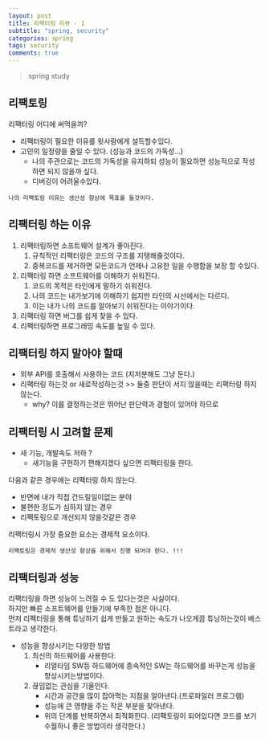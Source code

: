```yaml
---
layout: post
title: 리팩터링 리뷰 - 1
subtitle: "spring, security"
categories: spring
tags: security
comments: true
---
```

> spring study

## 리팩토링
  
  리팩터링 어디에 써먹을까? 
   - 리팩터링이 필요한 이유를 윗사람에게 설득할수있다.
   - 고민의 일정량을 줄일 수 있다. (성능과 코드의 가독성...)
     - 나의 주관으로는 코드의 가독성을 유지하되 성능이 필요하면 성능적으로 작성하면 되지 않을까 싶다. 
     - 디버깅이 어려울수있다. 
  

  `나의 리팩토링 이유는 생산성 향상에 목표를 둘것이다.`

## 리팩터링 하는 이유
  1. 리팩터링하면 소프트웨어 설계가 좋아진다.
     1. 규칙적인 리팩터링은 코드의 구조를 지탱해줄것이다. 
     2. 중복코드를 제거하면 모든코드가 언제나 고유한 일을 수행함을 보장 할 수있다.
  2. 리팩터링 하면 소프트웨어를 이해하기 쉬워진다. 
     1. 코드의 목적은 타인에게 말하기 쉬워진다. 
     2. 나의 코드는 내가보기에 이해하기 쉽지만 타인의 시선에서는 다르다. 
     3. 이는 내가 나의 코드를 알아보기 쉬워진다는 이야기이다. 
  3. 리팩터링 하면 버그를 쉽게 찾을 수 있다. 
  4. 리팩터링하면 프로그래밍 속도를 높일 수 있다. 

## 리팩터링 하지 말아야 할때
  - 외부 API를 호출해서 사용하는 코드 (지저분해도 그냥 둔다.)
  - 리팩터링 하는것 or 새로작성하는것 >> 둘중 판단이 서지 않을때는 리팩터링 하지 않는다. 
    - why? 이를 결정하는것은 뛰어난 판단력과 경험이 있어야 하므로 

## 리팩터링 시 고려할 문제
  - 새 기능, 개발속도 저하 ? 
    - 새기능을 구현하기 편해지겠다 싶으면 리팩터링을 한다. 
  
  다음과 같은 경우에는 리팩터링 하지 않는다. 
  - 반면에 내가 직접 건드릴일이없는 분야
  - 불편한 정도가 심하지 않는 경우
  - 리팩토링으로 개선되지 않을것같은 경우 

  리팩터링시 가장 중요한 요소는 경제적 요소이다.   


  `리팩토링은 경제적 생산성 향상을 위해서 진행 되어야 한다. !!!`

## 리팩터링과 성능
  
  리팩터링을 하면 성능이 느려질 수 도 있다는것은 사실이다.   
  하지만 빠른 소프트웨어를 만들기에 부족한 점은 아니다.   
  먼저 리팩터링을 통해 튜닝하기 쉽게 만들고 원하는 속도가 나오게끔 튜닝하는것이 베스트라고 생각한다.   

  - 성능을 향상시키는 다양한 방법
    1. 최신의 하드웨어를 사용한다. 
       - 리얼타임 SW등 하드웨어에 종속적인 SW는  하드웨어를 바꾸는게 성능을 향상시키는방법이다. 
    2. 끊임없는 관심을 기울인다. 
       - 시간과 공간을 많이 잡아먹는 지점을 알아낸다.(프로파일러 프로그램)
       - 성능에 큰 영향을 주는 작은 부분을 찾아낸다. 
       - 위의 단계를 반복하면서 최적화한다. (리팩토링이 되어있다면 코드를 보기 수월하니 좋은 방법이라 생각한다.)


  
 


  